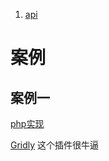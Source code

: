 1. [api](https://www.jianshu.com/p/2489e6a563df)
# 案例
## 案例一
[php实现](https://www.helloweba.net/javascript/72.html)

[Gridly](http://www.jq22.com/yanshi386) 这个插件很牛逼